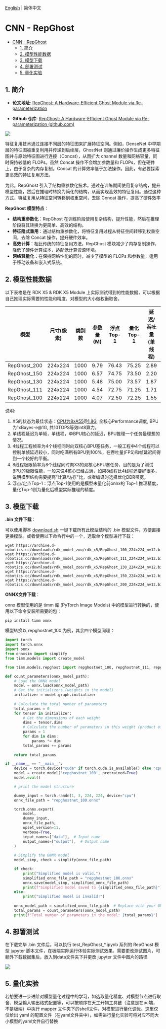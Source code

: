 [English](./README.md) | 简体中文

# CNN - RepGhost

- [CNN - RepGhost](#cnn---repghost)
  - [1. 简介](#1-简介)
  - [2. 模型性能数据](#2-模型性能数据)
  - [3. 模型下载](#3-模型下载)
  - [4. 部署测试](#4-部署测试)
  - [5. 量化实验](#5-量化实验)

## 1. 简介

- **论文地址**: [RepGhost: A Hardware-Efficient Ghost Module via Re-parameterization](https://arxiv.org/abs/2211.06088)

- **Github 仓库**: [RepGhost: A Hardware-Efficient Ghost Module via Re-parameterization (github.com)](https://github.com/ChengpengChen/RepGhost)

![](./data/RepGhost_architecture.png)


特征复用技术通过连接不同层的特征图来扩展特征空间。例如，DenseNet 中早期层的特征图被重复利用并传递到后续层，GhostNet 则通过廉价操作生成更多特征图并与原始特征图进行连接（Concat），从而扩大 channel 数量和网络容量，同时保持较低的 FLOPs。虽然 Concat 操作不会增加参数量和 FLOPs，但在硬件上，由于复杂的内存复制，Concat 的计算效率低于加法操作。因此，有必要探索更高效的特征复用方法。

为此，RepGhost 引入了结构重参数化技术，通过在训练期间使用复杂结构，提升模型性能，然后在推理时转换为简化的结构，从而实现高效的特征复用。通过这种方式，特征复用从特征空间转移到权重空间，去除 Concat 操作，提高了硬件效率


**RepGhost 模型特点**：

- **结构重参数化**：RepGhost 在训练阶段使用复杂结构，提升性能，然后在推理阶段将其转换为更简单、高效的结构。
- **特征隐式重用**：通过结构重参数化，将特征复用过程从特征空间转移到权重空间，去除 Concat 操作，提升硬件效率。
- **高效计算**：相比传统的特征复用方法，RepGhost 模块减少了内存复制操作，降低了硬件计算成本，适配低计算资源环境。
- **网络轻量化**：在保持网络性能的同时，减少了模型的 FLOPs 和参数量，适用于移动设备和嵌入式系统。


## 2. 模型性能数据

以下表格是在 RDK X5 & RDK X5 Module 上实际测试得到的性能数据，可以根据自己推理实际需要的性能和精度，对模型的大小做权衡取舍。


| 模型           | 尺寸(像素)  | 类别数  | 参数量(M) | 浮点Top-1  | 量化Top-1  | 延迟/吞吐量(单线程) | 延迟/吞吐量(多线程) | 帧率      |
| ------------ | ------- | ---- | ------ | ----- | ----- | ----------- | ----------- | ------- |
| RepGhost_200 | 224x224 | 1000 | 9.79   | 76.43 | 75.25 | 2.89        | 8.76        | 451.42 |
| RepGhost_150 | 224x224 | 1000 | 6.57   | 74.75 | 73.50 | 2.20        | 6.30        | 626.60 |
| RepGhost_130 | 224x224 | 1000 | 5.48   | 75.00 | 73.57 | 1.87        | 5.30        | 743.56 |
| RepGhost_111 | 224x224 | 1000 | 4.54   | 72.75 | 71.25 | 1.71        | 4.47        | 881.19 |
| RepGhost_100 | 224x224 | 1000 | 4.07   | 72.50 | 72.25 | 1.55        | 4.08        | 964.69 |


说明: 
1. X5的状态为最佳状态：CPU为8xA55@1.8G, 全核心Performance调度, BPU为1xBayes-e@1G, 共10TOPS等效int8算力。
2. 单线程延迟为单帧，单线程，单BPU核心的延迟，BPU推理一个任务最理想的情况。
3. 4线程工程帧率为4个线程同时向双核心BPU塞任务，一般工程中4个线程可以控制单帧延迟较小，同时吃满所有BPU到100%，在吞吐量(FPS)和帧延迟间得到一个较好的平衡。
4. 8线程极限帧率为8个线程同时向X3的双核心BPU塞任务，目的是为了测试BPU的极限性能，一般来说4核心已经占满，如果8线程比4线程还要好很多，说明模型结构需要提高"计算/访存"比，或者编译时选择优化DDR带宽。
5. 浮点/定点Top-1：浮点Top-1使用的是模型未量化前onnx的 Top-1 推理精度，量化Top-1则为量化后模型实际推理的精度。

## 3. 模型下载

**.bin 文件下载**：

可以使用脚本 [download.sh](./model/download.sh) 一键下载所有此模型结构的 .bin 模型文件，方便直接更换模型。或者使用以下命令行中的一个，选取单个模型进行下载：

```shell
wget https://archive.d-robotics.cc/downloads/rdk_model_zoo/rdk_x5/RepGhost_100_224x224_nv12.bin
wget https://archive.d-robotics.cc/downloads/rdk_model_zoo/rdk_x5/RepGhost_111_224x224_nv12.bin
wget https://archive.d-robotics.cc/downloads/rdk_model_zoo/rdk_x5/RepGhost_130_224x224_nv12.bin
wget https://archive.d-robotics.cc/downloads/rdk_model_zoo/rdk_x5/RepGhost_150_224x224_nv12.bin
wget https://archive.d-robotics.cc/downloads/rdk_model_zoo/rdk_x5/RepGhost_200_224x224_nv12.bin
```

**ONNX文件下载**：

onnx 模型使用的是 timm 库 (PyTorch Image Models) 中的模型进行转换的，使用以下命令安装所需要的包：

```shell
pip install timm onnx
```

模型转换以 repghostnet_100 为例，其余四个模型同理：

```Python
import torch
import torch.onnx
import onnx
from onnxsim import simplify
from timm.models import create_model

from timm.models.repghost import repghostnet_100, repghostnet_111, repghostnet_130, repghostnet_150, repghostnet_200

def count_parameters(onnx_model_path):
    # Load the ONNX model
    model = onnx.load(onnx_model_path)
    # Get the initializers (weights in the model)
    initializer = model.graph.initializer
    
    # Calculate the total number of parameters
    total_params = 0
    for tensor in initializer:
        # Get the dimensions of each weight
        dims = tensor.dims
        # Calculate the number of parameters in this weight (product of all dimensions)
        params = 1
        for dim in dims:
            params *= dim
        total_params += params
    
    return total_params

if __name__ == "__main__":
    device = torch.device("cuda" if torch.cuda.is_available() else "cpu")
    model = create_model('repghostnet_100', pretrained=True)
    model.eval()

    # print the model structure

    dummy_input = torch.randn(1, 3, 224, 224, device="cpu")
    onnx_file_path = "repghostnet_100.onnx"

    torch.onnx.export(
        model,
        dummy_input,
        onnx_file_path,
        opset_version=11,
        verbose=True,
        input_names=["data"],  # Input name
        output_names=["output"],  # Output name
    )
    
    # Simplify the ONNX model
    model_simp, check = simplify(onnx_file_path)

    if check:
        print("Simplified model is valid.")
        simplified_onnx_file_path = "repghostnet_100.onnx"
        onnx.save(model_simp, simplified_onnx_file_path)
        print(f"Simplified model saved to {simplified_onnx_file_path}")
    else:
        print("Simplified model is invalid!")
        
    onnx_model_path = simplified_onnx_file_path  # Replace with your ONNX model path
    total_params = count_parameters(onnx_model_path)
    print(f"Total number of parameters in the model: {total_params}")
```

## 4. 部署测试

在下载完毕 .bin 文件后，可以执行 test_RepGhost_*.ipynb 系列的 RepGhost 模型 jupyter 脚本文件，在板端实际运行体验实际测试效果。需要更改测试图片，可额外下载数据集后，放入到data文件夹下并更改 jupyter 文件中图片的路径

![](./data/inference.png)

## 5. 量化实验

若想要进一步进阶对模型量化过程中的学习，如选取量化精度、对模型节点进行取舍、模型输入输出格式配置等，可以按顺序在天工开物工具链（注意是在pc端，不是板端）中执行 mapper 文件夹下的shell文件，对模型进行量化调优。这里仅仅给出 yaml 的配置文件（在yaml文件夹中），如需进行量化实验可将对应不同大小模型的yaml文件自行替换
